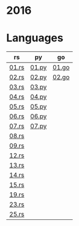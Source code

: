 # 2016

# Languages
| rs | py | go |
| -- | -- | -- |
| [01.rs](/2016/rust/01.rs) | [01.py](/2016/python/01.py) | [01.go](/2016/go/01.go) |
| [02.rs](/2016/rust/02.rs) | [02.py](/2016/python/02.py) | [02.go](/2016/go/02.go) |
| [03.rs](/2016/rust/03.rs) | [03.py](/2016/python/03.py) | 
| [04.rs](/2016/rust/04.rs) | [04.py](/2016/python/04.py) | 
| [05.rs](/2016/rust/05.rs) | [05.py](/2016/python/05.py) | 
| [06.rs](/2016/rust/06.rs) | [06.py](/2016/python/06.py) | 
| [07.rs](/2016/rust/07.rs) | [07.py](/2016/python/07.py) | 
| [08.rs](/2016/rust/08.rs) |
| [09.rs](/2016/rust/09.rs) |
| [12.rs](/2016/rust/12.rs) |
| [13.rs](/2016/rust/13.rs) |
| [14.rs](/2016/rust/14.rs) |
| [15.rs](/2016/rust/15.rs) |
| [19.rs](/2016/rust/19.rs) |
| [23.rs](/2016/rust/23.rs) |
| [25.rs](/2016/rust/25.rs) |
